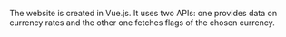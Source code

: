 The website is created in Vue.js. It uses two APIs: one provides data on currency rates and the other one fetches flags of the chosen currency.